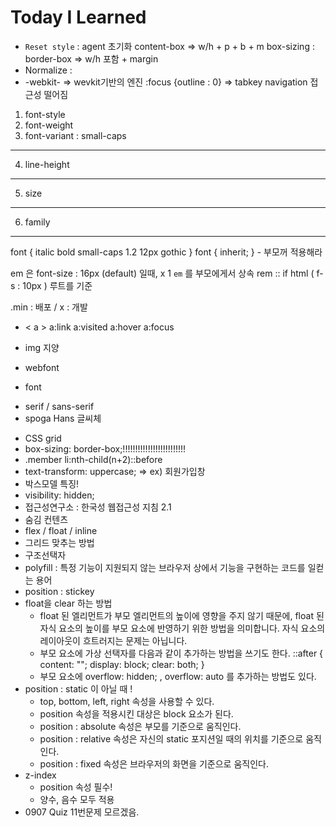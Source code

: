 # Today I Learned

- `Reset style` : agent 초기화
content-box => w/h + p + b + m
box-sizing : border-box => w/h 포함 + margin
- Normalize :  
- -webkit- => wevkit기반의 엔진
:focus {outline : 0} => tabkey navigation 접근성 떨어짐
01. font-style 
02. font-weight
03. font-variant : small-caps
---
04. line-height
---
05. size
---
06. family
---
font { italic bold small-caps 1.2 12px gothic }
font { inherit; } - 부모꺼 적용해라 

em 은 font-size : 16px (default) 일때, x 1 `em` 를 부모에게서 상속 
rem :: if html ( f-s : 10px ) 루트를 기준

.min : 배포 / x : 개발

- < a >
a:link
a:visited
a:hover
a:focus

- img 지양
- webfont
- font
+ serif / sans-serif
+ spoga Hans 글씨체
- CSS grid 
- box-sizing: border-box;!!!!!!!!!!!!!!!!!!!!!!!!! 
- .member li:nth-child(n+2)::before
- text-transform: uppercase; => ex) 회원가입창
- 박스모델 특징!
- visibility: hidden;
- 접근성연구소 : 한국성 웹접근성 지침 2.1
- 숨김 컨텐츠
- flex / float / inline
- 그리드 맞추는 방법
- 구조선택자 
- polyfill : 특정 기능이 지원되지 않는 브라우저 상에서 기능을 구현하는 코드를 일컫는 용어
- position : stickey
- float을 clear 하는 방법
  + float 된 엘리먼트가 부모 엘리먼트의 높이에 영향을 주지 않기 때문에, float 된 자식 요소의 높이를 부모 요소에 반영하기 위한 방법을 의미합니다. 자식 요소의 레이아웃이 흐트러지는 문제는 아닙니다.
  + 부모 요소에 가상 선택자를 다음과 같이 추가하는 방법을 쓰기도 한다. ::after { content: ""; display: block; clear: both; }
  + 부모 요소에 overflow: hidden; , overflow: auto 를 추가하는 방법도 있다.
- position : static 이 아닐 때 !
  + top, bottom, left, right 속성을 사용할 수 있다.
  + position 속성을 적용시킨 대상은 block 요소가 된다.
  + position : absolute 속성은 부모를 기준으로 움직인다.
  + position : relative 속성은 자신의 static 포지션일 때의 위치를 기준으로 움직인다.
  + position : fixed 속성은 브라우저의 화면을 기준으로 움직인다.
- z-index
  + position 속성 필수!
  + 양수, 음수 모두 적용
- 0907 Quiz 11번문제 모르겠음.